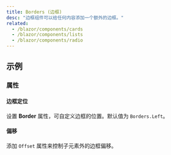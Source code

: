 ```yaml
---
title: Borders (边框)
desc: "边框组件可以给任何内容添加一个额外的边框。"
related:
  - /blazor/components/cards
  - /blazor/components/lists
  - /blazor/components/radio
---
```


## 示例

### 属性

#### 边框定位

设置 **Border** 属性，可自定义边框的位置。默认值为 `Borders.Left`。

<masa-example file="Examples.components.borders.Border"></masa-example>

#### 偏移

添加 `Offset` 属性来控制子元素外的边框偏移。

<masa-example file="Examples.components.borders.Offset"></masa-example>
